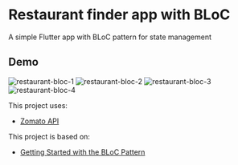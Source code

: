 # Restaurant finder app with BLoC

A simple Flutter app with BLoC pattern for state management

## Demo

![restaurant-bloc-1](https://user-images.githubusercontent.com/14852938/64195046-df471e00-ce56-11e9-941a-30f8ccccbb10.gif)
![restaurant-bloc-2](https://user-images.githubusercontent.com/14852938/64195048-e1a97800-ce56-11e9-8fc7-da4ac7fe10ea.gif)
![restaurant-bloc-3](https://user-images.githubusercontent.com/14852938/64195051-e2daa500-ce56-11e9-84cd-3cf190e146fa.gif)
![restaurant-bloc-4](https://user-images.githubusercontent.com/14852938/64195053-e4a46880-ce56-11e9-8a87-173ae0d9f6a8.gif)

This project uses:
- [Zomato API](https://developers.zomato.com/api)

This project is based on:

- [Getting Started with the BLoC Pattern](https://www.raywenderlich.com/4074597-getting-started-with-the-bloc-pattern)
